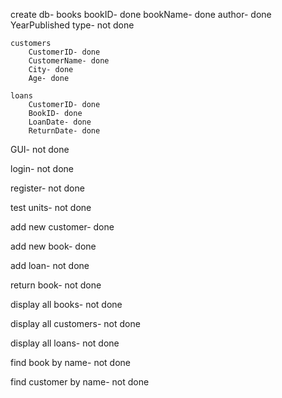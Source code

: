 create db-
    books
        bookID- done
        bookName- done
        author- done
        YearPublished
        type- not done

    customers
        CustomerID- done
        CustomerName- done
        City- done
        Age- done
    
    loans
        CustomerID- done
        BookID- done
        LoanDate- done
        ReturnDate- done

GUI- not done

login- not done

register- not done

test units- not done

add new customer- done

add new book- done

add loan- not done

return book- not done

display all books- not done

display all customers- not done

display all loans- not done

find book by name- not done

find customer by name- not done

